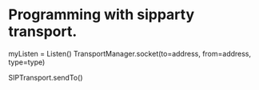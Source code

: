 # Programming with sipparty transport.

myListen = Listen()
TransportManager.socket(to=address, from=address, type=type)

SIPTransport.sendTo()

